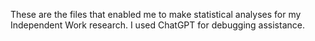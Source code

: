 These are the files that enabled me to make statistical analyses for my Independent Work research.
I used ChatGPT for debugging assistance.
